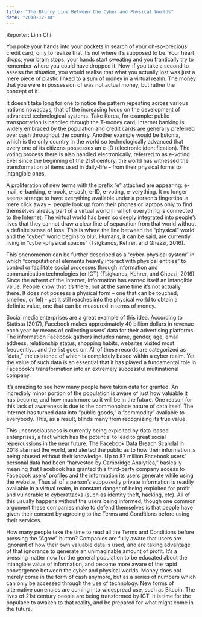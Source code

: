 ```yaml
---
title: "The Blurry Line Between the Cyber and Physical Worlds"
date: "2018-12-10"
---
```


Reporter: Linh Chi

You poke your hands into your pockets in search of your oh-so-precious credit card, only to realize that it’s not where it’s supposed to be. Your heart drops, your brain stops, your hands start sweating and you frantically try to remember where you could have dropped it. Now, if you take a second to assess the situation, you would realise that what you actually lost was just a mere piece of plastic linked to a sum of money in a virtual realm. The money that you were in possession of was not actual money, but rather the concept of it.  

It doesn’t take long for one to notice the pattern repeating across various nations nowadays, that of the increasing focus on the development of advanced technological systems. Take Korea, for example: public transportation is handled through the T-money card, Internet banking is widely embraced by the population and credit cards are generally preferred over cash throughout the country. Another example would be Estonia, which is the only country in the world so technologically advanced that every one of its citizens possesses an e-ID (electronic identification). The voting process there is also handled electronically, referred to as e-voting. Ever since the beginning of the 21st century, the world has witnessed the transformation of items used in daily-life – from their physical forms to intangible ones.  

A proliferation of new terms with the prefix “e” attached are appearing: e-mail, e-banking, e-book, e-cash, e-ID, e-voting, e-verything. It no longer seems strange to have everything available under a person’s fingertips, a mere click away –  people look up from their phones or laptops only to find themselves already part of a virtual world in which everything is connected to the Internet. The virtual world has been so deeply integrated into people’s lives that they cannot draw a clear line of separation from that world without a definite sense of loss. This is where the line between the “physical” world and the “cyber” world begins to blur. Humans, it can be said, are currently living in “cyber-physical spaces” (Tsigkanos, Kehrer, and Ghezzi, 2016).  

This phenomenon can be further described as a “cyber-physical system” in which “computational elements heavily interact with physical entities” to control or facilitate social processes through information and communication technologies (or ICT) (Tsigkanos, Kehrer, and Ghezzi, 2016). Since the advent of the Internet, information has earned itself an intangible value. People know that it’s there, but at the same time it’s not actually there. It does not possess a physical form – one that can be touched, smelled, or felt - yet it still reaches into the physical world to obtain a definite value, one that can be measured in terms of money.  

Social media enterprises are a great example of this idea. According to Statista (2017), Facebook makes approximately 40 billion dollars in revenue each year by means of collecting users’ data for their advertising platforms. The information Facebook gathers includes name, gender, age, email address, relationship status, shopping habits, websites visited most frequently... and the list goes on. All of these records are categorized as “data,” the existence of which is completely based within a cyber realm. Yet the value of such data is so essential that it has played a fundamental role in Facebook’s transformation into an extremely successful multinational company.  

It’s amazing to see how many people have taken data for granted. An incredibly minor portion of the population is aware of just how valuable it has become, and how much more so it will be in the future. One reason for this lack of awareness is due to the commonplace nature of data itself. The Internet has turned data into “public goods,” a “commodity” available to everybody. This, as a result, blinds many from recognizing its true value.  

This unconsciousness is currently being exploited by data-based enterprises, a fact which has the potential to lead to great social repercussions in the near future. The Facebook Data Breach Scandal in 2018 alarmed the world, and alerted the public as to how their information is being abused without their knowledge. Up to 87 million Facebook users’ personal data had been “harvested by Cambridge Analytica,” basically meaning that Facebook has granted this third-party company access to Facebook users’ profiles and the information its users generate while using the website. Thus all of a person’s supposedly private information is readily available in a virtual realm, in constant danger of being exploited for profit and vulnerable to cyberattacks (such as identity theft, hacking, etc). All of this usually happens without the users being informed, though one common argument these companies make to defend themselves is that people have given their consent by agreeing to the Terms and Conditions before using their services.  

How many people take the time to read all the Terms and Conditions before pressing the “Agree” button? Companies are fully aware that users are ignorant of how their own valuable data is used, and are taking advantage of that ignorance to generate an unimaginable amount of profit. It’s a pressing matter now for the general population to be educated about the intangible value of information, and become more aware of the rapid convergence between the cyber and physical worlds. Money does not merely come in the form of cash anymore, but as a series of numbers which can only be accessed through the use of technology. New forms of alternative currencies are coming into widespread use, such as Bitcoin. The lives of 21st century people are being transformed by ICT. It is time for the populace to awaken to that reality, and be prepared for what might come in the future.
